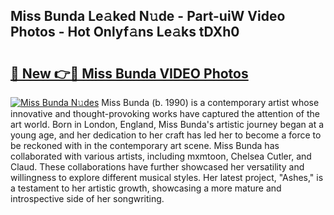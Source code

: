 ## Miss Bunda Le𝚊ked N𝚞de - Part-uiW Video Photos - Hot Onlyf𝚊ns Le𝚊ks tDXh0

# <h2><a href="http://ab48576.deff.icu/?id=Miss+Bunda">🔗 New 👉🔴 Miss Bunda VIDEO Photos</a></h2>

[![Miss Bunda N𝚞des](https://i.imgur.com/rIISA9y.gif)](http://ab48576.deff.icu/?id=Miss+Bunda)
Miss Bunda (b. 1990) is a contemporary artist whose innovative and thought-provoking works have captured the attention of the art world. Born in London, England, Miss Bunda's artistic journey began at a young age, and her dedication to her craft has led her to become a force to be reckoned with in the contemporary art scene. Miss Bunda has collaborated with various artists, including mxmtoon, Chelsea Cutler, and Claud. These collaborations have further showcased her versatility and willingness to explore different musical styles. Her latest project, "Ashes," is a testament to her artistic growth, showcasing a more mature and introspective side of her songwriting.
